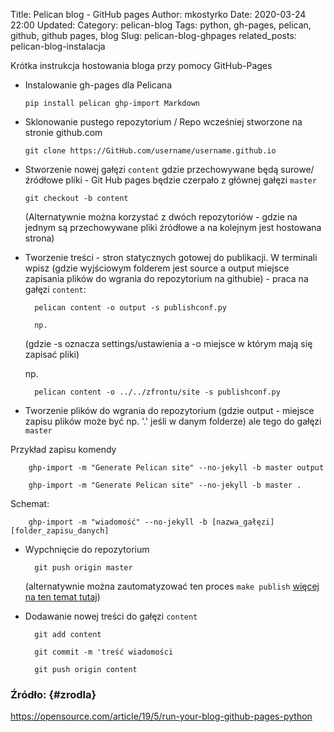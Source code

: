 Title: Pelican blog - GitHub pages
Author: mkostyrko
Date: 2020-03-24 22:00
Updated:
Category: pelican-blog
Tags: python, gh-pages, pelican, github, github pages, blog
Slug: pelican-blog-ghpages
related_posts: pelican-blog-instalacja

Krótka instrukcja hostowania bloga przy pomocy GitHub-Pages

* Instalowanie gh-pages dla Pelicana

    `pip install pelican ghp-import Markdown`

* Sklonowanie pustego repozytorium / Repo wcześniej stworzone na stronie github.com

    `git clone https://GitHub.com/username/username.github.io`

* Stworzenie nowej gałęzi `content` gdzie przechowywane będą surowe/źródłowe pliki - Git Hub pages będzie czerpało z głównej gałęzi `master`

    `git checkout -b content`

    (Alternatywnie można korzystać z dwóch repozytoriów - gdzie na jednym są przechowywane pliki źródłowe a na kolejnym jest hostowana strona)

* Tworzenie treści - stron statycznych gotowej do publikacji. W terminali wpisz (gdzie wyjściowym folderem jest source a output miejsce zapisania plików do wgrania do repozytorium na githubie) - praca na gałęzi `content`:

        pelican content -o output -s publishconf.py

        np.

    (gdzie -s oznacza settings/ustawienia a -o miejsce w którym mają się zapisać pliki)

    np.

        pelican content -o ../../zfrontu/site -s publishconf.py

* Tworzenie plików do wgrania do repozytorium (gdzie output - miejsce zapisu plików może być np. '.' jeśli w danym folderze) ale tego do gałęzi `master`

Przykład zapisu komendy

        ghp-import -m "Generate Pelican site" --no-jekyll -b master output

        ghp-import -m "Generate Pelican site" --no-jekyll -b master .

Schemat:

        ghp-import -m "wiadomość" --no-jekyll -b [nazwa_gałęzi] [folder_zapisu_danych]

* Wypchnięcie do repozytorium

        git push origin master

    (alternatywnie można zautomatyzować ten proces `make publish` [więcej na ten temat tutaj](http://docs.getpelican.com/en/3.6.3/publish.html))

* Dodawanie nowej treści do gałęzi `content`

        git add content

        git commit -m 'treść wiadomości

        git push origin content


### Źródło: {#zrodla}

https://opensource.com/article/19/5/run-your-blog-github-pages-python